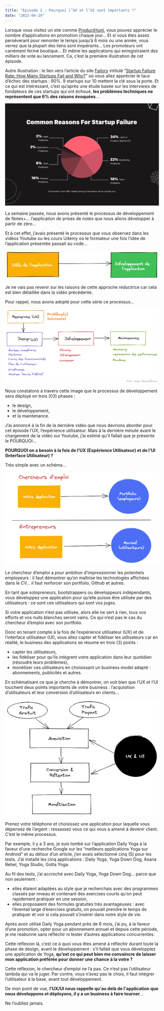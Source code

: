 ```yaml
---
title: "Episode 2 : Pourquoi l’UX et l’UI sont importants ?"
date: "2022-04-19"
---
```


Lorsque vous visitez un site comme [ProductHunt](https://www.producthunt.com/), vous pouvez apprécier le nombre d’applications en promotion chaque jour... Et si vous êtes assez perséverant pour remonter le temps jusqu’à 6 mois ou une année, vous verrez que la plupart des liens sont inopérants... Les promoteurs ont carrément fermé boutique... Et même les applications qui enregistraient des milliers de vote au lancement. Ca, c’est la première illustration de cet épisode.

Autre illustration : le lien vers l’article du site [Failory](https://www.failory.com/) intitulé “[Startup Failure Rate: How Many Startups Fail and Why?](https://www.failory.com/blog/startup-failure-rate)” où vous allez apprécier le taux d’échec des startups : 90%. 9 startups sur 10 mettent la clé sous la porte. Et ce qui est intéressant, c’est qu’après une étude basée sur les interviews de fondateurs de ces startups qui ont échoué, **les problèmes techniques ne représentent que 6% des raisons évoquées**...

![Startup Failures Causes](/public/images/Episode2/startup_failures.png)

La semaine passée, nous avons présenté le processus de développement de Notes+... l’application de prises de notes que nous allons développer à partir de zéro...

Et à cet effet, j’avais présenté le processus que vous observez dans les vidéos Youtube ou les cours Udemy où le formateur une fois l’idée de l’application présentée passait au code...

![process_dev v0](/public/images/Episode2/process_dev_v0.png)

Je ne vais pas revenir sur les raisons de cette approche réductrice car cela est bien détaillée dans la vidéo précédente.

Pour rappel, nous avons adopté pour cette série ce processus...

![process_dev](/public/images/Episode2/process_dev.png)

Nous constatons à travers cette image que le processus de développement sera déployé en trois (03) phases :

- le design,
- le développement,
- et la maintenance.

J’ai annoncé à la fin de la dernière vidéo que nous devrions aborder pour cet épisode l’UX, l’expérience utilisateur. Mais à la dernière minute avant le chargement de la vidéo sur Youtube, j’ai estimé qu’il fallait que je présente le POURQUOI...

**POURQUOI on a besoin à la fois de l’UX (Expérience Utilisateur) et de l’UI (Interface Utilisateur) ?**

Très simple avec un schéma...

![portfolio vs marche](/public/images/Episode2/portfolio_vs_marche.png)

Le chercheur d’emploi a pour ambition d’impressionner les potentiels employeurs : il faut démontrer qu’on maîtrise les technologies affichées dans le CV... il faut renforcer son portfolio, Github et autres.

En tant que solopreneurs, bootstrappers ou développeurs indépendants, vous développez une application pour qu’elle puisse être utilisée par des utilisateurs : ce sont ces utilisateurs qui sont vos juges.

Si votre application n’est pas utilisée, alors elle ne sert à rien, tous vos efforts et vos nuits blanches seront vains. Ce qui n’est pas le cas du chercheur d’emploi avec son portfolio.

Donc en tenant compte à la fois de l’expérience utilisateur (UX) et de l’interface utilisateur (UI), vous allez capter et fidéliser les utilisateurs car en réalité, le business des applications se résume en trois (3) points :

- capter les utilisateurs,
- les fidéliser pour qu’ils intègrent votre application dans leur quotidien (résoudre leurs problèmes),
- monétiser ces utilisateurs en choisissant un business model adapté : abonnements, publicités et autres.

En schématisant ce que je cherche à démontrer, on voit bien que l’UX et l’UI touchent deux points importants de votre business : l’acquisition d’utilisateurs et leur conversion d’utilisateurs en clients...

![valeur ajoutée ux ui.png](/public/images/Episode2/valeur_ajoute_ux_ui.png)

Prenez votre téléphone et choisissez une application pour laquelle vous dépensez de l’argent : ressassez vous ce qui vous a amené à devenir client. C’est le même processus.

Par exemple, il y a 3 ans, je suis tombé sur l’application Daily Yoga à la faveur d’une recherche Google sur les “meilleurs applications Yoga sur Android” et au détour d’un article, j’en avais sélectionné cinq (5) pour les tests. J’ai installé les cinq applications : Daily Yoga, Yoga Down Dog, Asana Rebel, Yoga Studio, Gotta Yoga.

Au fil des tests, j’ai accroché avec Daily Yoga, Yoga Down Dog... parce que non seulement :

- elles étaient adaptées au style que je recherchais avec des programmes classés par niveau et contenant des exercises courts qu’on peut rapidement pratiquer en une session,
- elles proposaient des formules gratuites très avantageuses : avec l’éventail large d’exercises gratuits, on pouvait prendre le temps de pratiquer et voir si cela pouvait s’insérer dans notre style de vie.

Après avoir utilisé Daily Yoga pendant près de 6 mois, j’ai pu, à la faveur d’une promotion, opter pour un abonnement annuel et depuis cette période, je me réabonne sans réfléchir ni tester d’autres applications concurrentes.

Cette réflexion là, c’est ce à quoi vous êtes amené à réflechir durant toute la phase de design, avant le développement : s’il fallait que vous développiez une application de Yoga, **qu’est ce qui peut bien me convaincre de laisser mon application préférée pour donner une chance à la votre ?**

Cette réflexion, le chercheur d’emploi ne l’a pas. Ce n’est pas l’utilisateur lambda qui va le juger. Par contre, vous n’avez pas le choix, il faut intégrer l’utilisateur à la base, avant tout développement.

De mon point de vue, **l’UX/UI nous rappelle qu'au delà de l'application que nous développons et déployons, il y a un business à faire tourner**...

Ne l’oubliez jamais.

